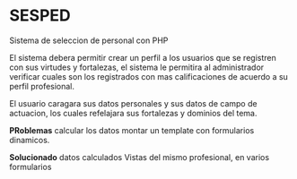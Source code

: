 # SESPED
Sistema de seleccion de personal con PHP


El sistema debera permitir crear un perfil a los usuarios que se registren con sus virtudes y fortalezas, el sistema le permitira al administrador verificar cuales son los registrados con mas calificaciones de acuerdo a su perfil profesional.

El usuario caragara sus datos personales y sus datos de campo de actuacion, los cuales refelajara sus fortalezas y dominios del tema.


**PRoblemas**
calcular los datos
montar un template con formularios dinamicos.

**Solucionado**
datos calculados
Vistas del mismo profesional, en varios formularios
